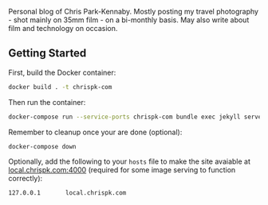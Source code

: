 Personal blog of Chris Park-Kennaby. Mostly posting my travel photography - shot mainly on 35mm film - on a bi-monthly basis. May also write about film and technology on occasion.

## Getting Started

First, build the Docker container:

```bash
docker build . -t chrispk-com
```

Then run the container:

```bash
docker-compose run --service-ports chrispk-com bundle exec jekyll serve --host 0.0.0.0
```

Remember to cleanup once your are done (optional):

```bash
docker-compose down
```

Optionally, add the following to your `hosts` file to make the site avaiable at [local.chrispk.com:4000](http://local.chrispk.com:4000) (required for some image serving to function correctly):

```
127.0.0.1       local.chrispk.com
```